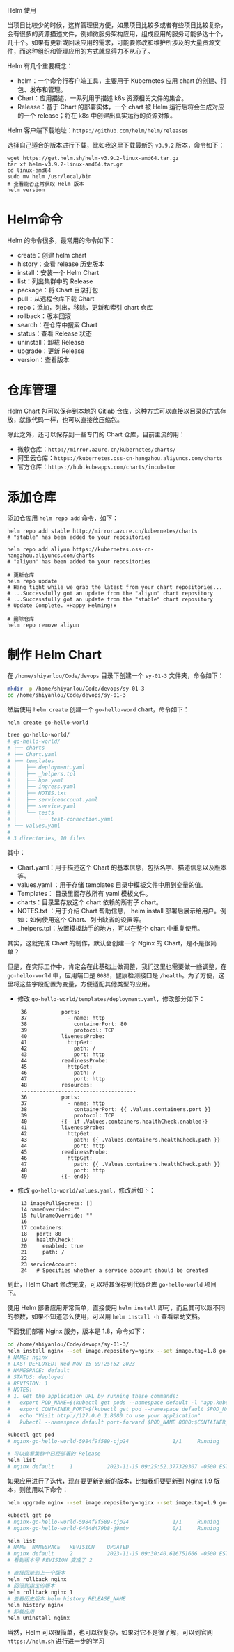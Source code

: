 Helm 使用



当项目比较少的时候，这样管理很方便，如果项目比较多或者有些项目比较复杂，会有很多的资源描述文件，例如微服务架构应用，组成应用的服务可能多达十个，几十个。如果有更新或回滚应用的需求，可能要修改和维护所涉及的大量资源文件，而这种组织和管理应用的方式就显得力不从心了。



Helm 有几个重要概念：

- helm：一个命令行客户端工具，主要用于 Kubernetes 应用 chart 的创建、打包、发布和管理。
- Chart：应用描述，一系列用于描述 k8s 资源相关文件的集合。
- Release：基于 Chart 的部署实体，一个 chart 被 Helm 运行后将会生成对应的一个 release；将在 k8s 中创建出真实运行的资源对象。

Helm 客户端下载地址：`https://github.com/helm/helm/releases`

选择自己适合的版本进行下载，比如我这里下载最新的 `v3.9.2` 版本，命令如下：

```
wget https://get.helm.sh/helm-v3.9.2-linux-amd64.tar.gz
tar xf helm-v3.9.2-linux-amd64.tar.gz
cd linux-amd64
sudo mv helm /usr/local/bin
# 查看能否正常获取 Helm 版本
helm version
```

# Helm命令

Helm 的命令很多，最常用的命令如下：

- create：创建 helm chart
- history：查看 release 历史版本
- install：安装一个 Helm Chart
- list：列出集群中的 Release
- package：将 Chart 目录打包
- pull：从远程仓库下载 Chart
- repo：添加，列出，移除，更新和索引 chart 仓库
- rollback：版本回滚
- search：在仓库中搜索 Chart
- status：查看 Release 状态
- uninstall：卸载 Release
- upgrade：更新 Release
- version：查看版本

# 仓库管理



Helm Chart 包可以保存到本地的 Gitlab 仓库，这种方式可以直接以目录的方式存放，就像代码一样，也可以直接放压缩包。

除此之外，还可以保存到一些专门的 Chart 仓库，目前主流的用：

- 微软仓库：`http://mirror.azure.cn/kubernetes/charts/`
- 阿里云仓库：`https://kubernetes.oss-cn-hangzhou.aliyuncs.com/charts`
- 官方仓库：`https://hub.kubeapps.com/charts/incubator`

# 添加仓库

添加仓库用 `helm repo add` 命令，如下：

```shell
helm repo add stable http://mirror.azure.cn/kubernetes/charts
# "stable" has been added to your repositories

helm repo add aliyun https://kubernetes.oss-cn-hangzhou.aliyuncs.com/charts
# "aliyun" has been added to your repositories

# 更新仓库
helm repo update 
# Hang tight while we grab the latest from your chart repositories...
# ...Successfully got an update from the "aliyun" chart repository
# ...Successfully got an update from the "stable" chart repository
# Update Complete. ⎈Happy Helming!⎈

# 删除仓库
helm repo remove aliyun
```

# 制作 Helm Chart

在 `/home/shiyanlou/Code/devops` 目录下创建一个 `sy-01-3` 文件夹，命令如下：

```bash
mkdir -p /home/shiyanlou/Code/devops/sy-01-3
cd /home/shiyanlou/Code/devops/sy-01-3
```

然后使用 `helm create` 创建一个 `go-hello-word` chart，命令如下：

```bash
helm create go-hello-world

tree go-hello-world/
# go-hello-world/
# ├── charts
# ├── Chart.yaml
# ├── templates
# │   ├── deployment.yaml
# │   ├── _helpers.tpl
# │   ├── hpa.yaml
# │   ├── ingress.yaml
# │   ├── NOTES.txt
# │   ├── serviceaccount.yaml
# │   ├── service.yaml
# │   └── tests
# │       └── test-connection.yaml
# └── values.yaml
# 
# 3 directories, 10 files
```

其中：

- Chart.yaml：用于描述这个 Chart 的基本信息，包括名字、描述信息以及版本等。
- values.yaml ：用于存储 templates 目录中模板文件中用到变量的值。
- Templates： 目录里面存放所有 yaml 模板文件。
- charts：目录里存放这个 chart 依赖的所有子 chart。
- NOTES.txt ：用于介绍 Chart 帮助信息， helm install 部署后展示给用户。例如：如何使用这个 Chart、列出缺省的设置等。
- _helpers.tpl：放置模板助手的地方，可以在整个 chart 中重复使用。

其实，这就完成 Chart 的制作，默认会创建一个 Nginx 的 Chart，是不是很简单？

但是，在实际工作中，肯定会在此基础上做调整，我们这里也需要做一些调整，在 `go-hello-world` 中，应用端口是 `8080`，健康检测接口是 `/health`。为了方便，这里将这些字段配置为变量，方便适配其他类型的应用。

- 修改 `go-hello-world/templates/deployment.yaml`，修改部分如下：

  ```
   36           ports:
   37             - name: http
   38               containerPort: 80
   39               protocol: TCP
   40           livenessProbe:
   41             httpGet:
   42               path: /
   43               port: http
   44           readinessProbe:
   45             httpGet:
   46               path: /
   47               port: http
   48           resources:
   -------------------------------------
   36           ports:
   37             - name: http
   38               containerPort: {{ .Values.containers.port }}
   39               protocol: TCP
   40           {{- if .Values.containers.healthCheck.enabled}}
   41           livenessProbe:
   42             httpGet:
   43               path: {{ .Values.containers.healthCheck.path }}
   44               port: http
   45           readinessProbe:
   46             httpGet:
   47               path: {{ .Values.containers.healthCheck.path }}
   48               port: http
   49           {{- end}}
  ```

  

- 修改 `go-hello-world/values.yaml`，修改后如下：

  ```
   13 imagePullSecrets: []
   14 nameOverride: ""
   15 fullnameOverride: ""
   16
   17 containers:
   18   port: 80
   19   healthCheck:
   20     enabled: true
   21     path: /
   22
   23 serviceAccount:
   24   # Specifies whether a service account should be created
  ```

到此，Helm Chart 修改完成，可以将其保存到代码仓库 `go-hello-world` 项目下。

使用 Helm 部署应用非常简单，直接使用 `helm install` 即可，而且其可以跟不同的参数，如果不知道怎么使用，可以用 `helm install -h` 查看帮助文档。

下面我们部署 Nginx 服务，版本是 1.8，命令如下：

```bash
cd /home/shiyanlou/Code/devops/sy-01-3/
helm install nginx --set image.repository=nginx --set image.tag=1.8 go-hello-world/
# NAME: nginx
# LAST DEPLOYED: Wed Nov 15 09:25:52 2023
# NAMESPACE: default
# STATUS: deployed
# REVISION: 1
# NOTES:
# 1. Get the application URL by running these commands:
#   export POD_NAME=$(kubectl get pods --namespace default -l "app.kubernetes.io/name=go-hello-world,app.kubernetes.io/instance=nginx" -o jsonpath="{.items[0].metadata.name}")
#   export CONTAINER_PORT=$(kubectl get pod --namespace default $POD_NAME -o jsonpath="{.spec.containers[0].ports[0].containerPort}")
#   echo "Visit http://127.0.0.1:8080 to use your application"
#   kubectl --namespace default port-forward $POD_NAME 8080:$CONTAINER_PORT

kubectl get pod
# nginx-go-hello-world-5984f9f589-cjp24              1/1     Running       0          39s

# 可以查看集群中已经部署的 Release
helm list 
# nginx	default  	1       	2023-11-15 09:25:52.377329307 -0500 EST	deployed	go-hello-world-0.1.0	1.16.0
```

如果应用进行了迭代，现在要更新到新的版本，比如我们要更新到 Nginx 1.9 版本，则使用以下命令：

```bash
helm upgrade nginx --set image.repository=nginx --set image.tag=1.9 go-hello-world/

kubectl get po
# nginx-go-hello-world-5984f9f589-cjp24              1/1     Running       0          6m2s
# nginx-go-hello-world-6464d479b8-j9mtv              0/1     Running       0          74s

helm list
# NAME 	NAMESPACE	REVISION	UPDATED                                	STATUS  	CHART               	APP VERSION
# nginx	default  	2       	2023-11-15 09:30:40.616751666 -0500 EST	deployed	go-hello-world-0.1.0	1.16.0
# 看到版本号 REVISION 变成了 2

# 直接回滚到上一个版本
helm rollback nginx
# 回滚到指定的版本
helm rollback nginx 1
# 查看历史版本 helm history RELEASE_NAME 
helm history nginx 
# 卸载应用
helm uninstall nginx
```

当然，Helm 可以很简单，也可以很复杂，如果对它不是很了解，可以到官网 `https://helm.sh` 进行进一步的学习